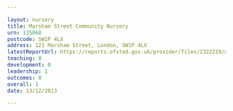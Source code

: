 ```yaml
---

layout: nursery
title: Marsham Street Community Nursery
urn: 135060
postcode: SW1P 4LX
address: 121 Marsham Street, London, SW1P 4LX
latestReportUrl: https://reports.ofsted.gov.uk/provider/files/2322219/urn/135060.pdf
teaching: 0
development: 0
leadership: 1
outcomes: 0
overall: 1
date: 13/12/2013

---
```

